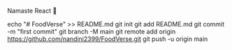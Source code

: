 Namaste React 🚀

echo "# FoodVerse" >> README.md
git init
git add README.md
git commit -m "first commit"
git branch -M main
git remote add origin https://github.com/nandini2399/FoodVerse.git
git push -u origin main